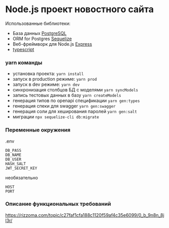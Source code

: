 # Node.js проект новостного сайта

Использованные библиотеки:
- База данных [PostgreSQL](https://www.postgresql.org/)
- ORM for Postgres [Sequelize](https://sequelize.org/)
- Веб-фреймворк для Node.js [Express](https://expressjs.com/)
- [typescript](https://www.typescriptlang.org/)

### yarn команды <a name="yarn"></a> 
- установка проекта: `yarn install`
- запуск в production режиме: `yarn prod`
- запуск в dev режиме: `yarn dev`
- синхронизация столбцов БД с моделями `yarn syncModels`
- запись тестовых данных в базу `yarn createModels`
- генерация типов по openapi спецификации `yarn gen:types`
- генерация спеки для swagger `yarn gen:swagger`
- генерация соли для хеширования паролей `yarn gen:salt`
- миграции `npx sequelize-cli db:migrate`

### Переменные окружения <a name="env"></a> 
.env
```
DB_PASS
DB_NAME
DB_USER
HASH_SALT
JWT_SECRET_KEY
```
необязательно
```
HOST
PORT
```

### Описание функциональных требований <a name="spec"></a>
https://rizzoma.com/topic/c27faf1cfa188c1120f59af4c35e6099/0_b_9n8n_8jl3r/